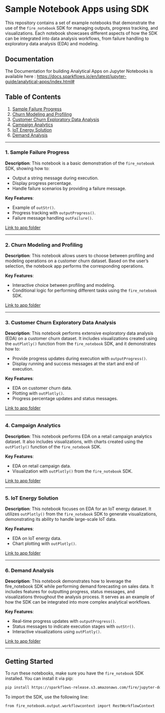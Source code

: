 # Sample Notebook Apps using SDK

This repository contains a set of example notebooks that demonstrate the use of the `fire_notebook` SDK for managing outputs, progress tracking, and visualizations. Each notebook showcases different aspects of how the SDK can be integrated into data analysis workflows, from failure handling to exploratory data analysis (EDA) and modeling.

## Documentation

The Documentation for building Analytical Apps on Jupyter Notebooks is available here : https://docs.sparkflows.io/en/latest/jupyter-guide/analytical-apps/index.html#


## Table of Contents

1. [Sample Failure Progress](#1-sample-failure-progress)
2. [Churn Modeling and Profiling](#2-churn-modeling-and-profiling)
3. [Customer Churn Exploratory Data Analysis](#3-customer-churn-exploratory-data-analysis)
4. [Campaign Analytics](#4-campaign-analytics)
5. [IoT Energy Solution](#5-iot-energy-solution)
6. [Demand Analysis](#6-demand-analysis)

---

### 1. Sample Failure Progress

**Description**: This notebook is a basic demonstration of the `fire_notebook` SDK, showing how to:
- Output a string message during execution.
- Display progress percentage.
- Handle failure scenarios by providing a failure message.

**Key Features**:
- Example of `outStr()`.
- Progress tracking with `outputProgress()`.
- Failure message handling `outFailure()`.

[Link to app folder](./sample-failure-progress/)

---

### 2. Churn Modeling and Profiling

**Description**: This notebook allows users to choose between profiling and modeling operations on a customer churn dataset. Based on the user’s selection, the notebook app performs the corresponding operations.

**Key Features**:
- Interactive choice between profiling and modeling.
- Conditional logic for performing different tasks using the `fire_notebook` SDK.
  
[Link to app folder](./churn-modeling-profiling)

---

### 3. Customer Churn Exploratory Data Analysis

**Description**: This notebook performs extensive exploratory data analysis (EDA) on a customer churn dataset. It includes visualizations created using the `outPlotly()` function from the `fire_notebook` SDK, and it demonstrates how to:
- Provide progress updates during execution with `outputProgress()`.
- Display running and success messages at the start and end of execution.

**Key Features**:
- EDA on customer churn data.
- Plotting with `outPlotly()`.
- Progress percentage updates and status messages.

[Link to app folder](./customer-churn-EDA)

---

### 4. Campaign Analytics

**Description**: This notebook performs EDA on a retail campaign analytics dataset. It also includes visualizations, with charts created using the `outPlotly()` function of the `fire_notebook` SDK.

**Key Features**:
- EDA on retail campaign data.
- Visualization with `outPlotly()` from the `fire_notebook` SDK.

[Link to app folder](./campaign-analytics)

---

### 5. IoT Energy Solution

**Description**: This notebook focuses on EDA for an IoT energy dataset. It utilizes `outPlotly()` from the `fire_notebook` SDK to generate visualizations, demonstrating its ability to handle large-scale IoT data.

**Key Features**:
- EDA on IoT energy data.
- Chart plotting with `outPlotly()`.

[Link to app folder](./IOT-Energy_Solution)

---

### 6. Demand Analysis

**Description**: This notebook demonstrates how to leverage the fire_notebook SDK while performing demand forecasting on sales data. It includes features for outputting progress, status messages, and visualizations throughout the analysis process. It serves as an example of how the SDK can be integrated into more complex analytical workflows.

**Key Features**:

- Real-time progress updates with `outputProgress()`.
- Status messages to indicate execution stages with `outStr()`.
- Interactive visualizations using `outPlotly()`.

[Link to app folder](./demand-analysis)



---

## Getting Started

To run these notebooks, make sure you have the `fire_notebook` SDK installed. You can install it via pip:

```bash
pip install https://sparkflows-release.s3.amazonaws.com/fire/jupyter-docker/firenotebookwheel/fire_notebook-3.1.0-py3-none-any.whl
```

To import the SDK, use the following line:
```
from fire_notebook.output.workflowcontext import RestWorkflowContext
```
